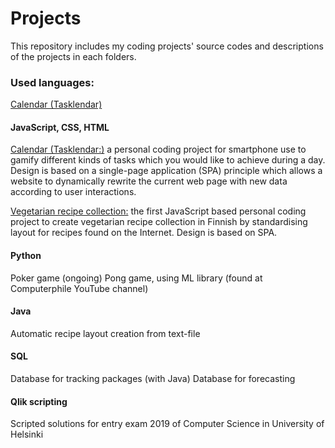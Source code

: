# Projects
This repository includes my coding projects' source codes and descriptions of the projects in each folders.

### Used languages:

[Calendar (Tasklendar)](https://kisyys.github.io/tasklendar/)

#### JavaScript, CSS, HTML
[Calendar (Tasklendar:)](https://kisyys.github.io/tasklendar/) a personal coding project for smartphone use to gamify different kinds of
tasks which you would like to achieve during a day. Design is based on a single-page application
(SPA) principle which allows a website to dynamically rewrite the current web page with new data
according to user interactions.

[Vegetarian recipe collection:](https://kisyys.github.io/tasklendar/) the first JavaScript based personal coding project to create vegetarian
recipe collection in Finnish by standardising layout for recipes found on the Internet. Design is
based on SPA.

#### Python
Poker game (ongoing)
Pong game, using ML library (found at Computerphile YouTube channel)

#### Java
Automatic recipe layout creation from text-file

#### SQL
Database for tracking packages (with Java)
Database for forecasting

#### Qlik scripting
Scripted solutions for entry exam 2019 of Computer Science in University of Helsinki